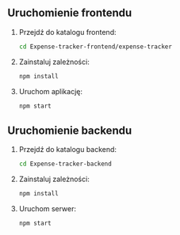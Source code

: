 ## Uruchomienie frontendu
1. Przejdź do katalogu frontend:
    ```sh
    cd Expense-tracker-frontend/expense-tracker
    ```

2. Zainstaluj zależności:
    ```sh
    npm install
    ```

3. Uruchom aplikację:
    ```sh
    npm start
    ```

## Uruchomienie backendu
1. Przejdź do katalogu backend:
    ```sh
    cd Expense-tracker-backend
    ```

2. Zainstaluj zależności:
    ```sh
    npm install
    ```

3. Uruchom serwer:
    ```sh
    npm start
    ```
